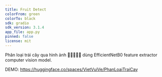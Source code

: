 ```yaml
---
title: Fruit Detect
colorFrom: green
colorTo: black
sdk: gradio
sdk_version: 3.1.4
app_file: app.py
pinned: false
license: mit
---
```


Phân loại trái cây qua hình ảnh 🍓🍉🍌🥑🍏 dùng EfficientNetB0 feature extractor computer vision model.

DEMO: https://huggingface.co/spaces/VietVuiVe/PhanLoaiTraiCay
